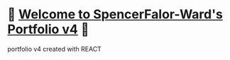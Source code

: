 # :dragon: [Welcome to SpencerFalor-Ward's Portfolio v4](https://sfw-portfolio-v4.herokuapp.com/portfolio) :dragon:
portfolio v4 created with REACT
